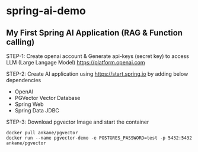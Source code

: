# spring-ai-demo

## My First Spring AI Application (RAG &amp; Function calling)

STEP-1: Create openai account & Generate api-keys (secret key) to access LLM (Large Langage Model)
https://platform.openai.com

STEP-2: Create AI application using https://start.spring.io by adding below dependencies
- OpenAI
- PGVector Vector Database
- Spring Web
- Spring Data JDBC

STEP-3: Download pgvector Image and start the container
```
docker pull ankane/pgvector
docker run --name pgvector-demo -e POSTGRES_PASSWORD=test -p 5432:5432 ankane/pgvector
```
